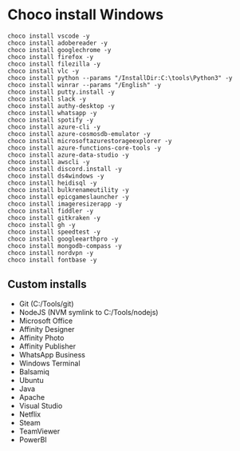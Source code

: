 ﻿# Choco install Windows

    choco install vscode -y
    choco install adobereader -y
    choco install googlechrome -y
    choco install firefox -y
    choco install filezilla -y
    choco install vlc -y
    choco install python --params "/InstallDir:C:\tools\Python3" -y
    choco install winrar --params "/English" -y
    choco install putty.install -y
    choco install slack -y
    choco install authy-desktop -y
    choco install whatsapp -y
    choco install spotify -y
    choco install azure-cli -y
    choco install azure-cosmosdb-emulator -y
    choco install microsoftazurestorageexplorer -y
    choco install azure-functions-core-tools -y
    choco install azure-data-studio -y
    choco install awscli -y
    choco install discord.install -y
    choco install ds4windows -y
    choco install heidisql -y
    choco install bulkrenameutility -y
    choco install epicgameslauncher -y
    choco install imageresizerapp -y
    choco install fiddler -y
    choco install gitkraken -y
    choco install gh -y
    choco install speedtest -y
    choco install googleearthpro -y
    choco install mongodb-compass -y
    choco install nordvpn -y
    choco install fontbase -y



## Custom installs

- Git (C:/Tools/git)
- NodeJS (NVM symlink to C:/Tools/nodejs)
- Microsoft Office 
- Affinity Designer
- Affinity Photo
- Affinity Publisher
- WhatsApp Business
- Windows Terminal
- Balsamiq
- Ubuntu
- Java
- Apache
- Visual Studio
- Netflix
- Steam
- TeamViewer
- PowerBI
